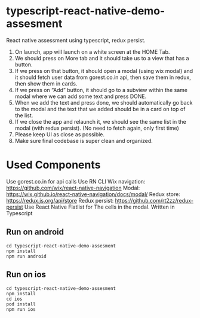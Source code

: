 # typescript-react-native-demo-assesment

React native assessment using typescript, redux persist.

1. On launch, app will launch on a white screen at the HOME Tab.
2. We should press on More tab and it should take us to a view that has a button.
3. If we press on that button, it should open a modal (using wix modal) and it should fetch user data from gorest.co.in api, then save them in redux, then show them in cards.
4. If we press on “Add” button, it should go to a subview within the same modal where we can add some text and press DONE.
5. When we add the text and press done, we should automatically go back to the modal and the text that we added should be in a card on top of the list.
6. If we close the app and relaunch it, we should see the same list in the modal (with redux persist). (No need to fetch again, only first time)
7. Please keep UI as close as possible.
8. Make sure final codebase is super clean and organized.


# Used Components

Use gorest.co.in for api calls
Use RN CLI
Wix navigation: https://github.com/wix/react-native-navigation
Modal: https://wix.github.io/react-native-navigation/docs/modal/
Redux store: https://redux.js.org/api/store
Redux persist: https://github.com/rt2zz/redux-persist
Use React Native Flatlist for The cells in the modal.
Written in Typescript


## Run on android
```
cd typescript-react-native-demo-assesment
npm install
npm run android
```

## Run on ios
```
cd typescript-react-native-demo-assesment
npm install
cd ios
pod install
npm run ios
```
